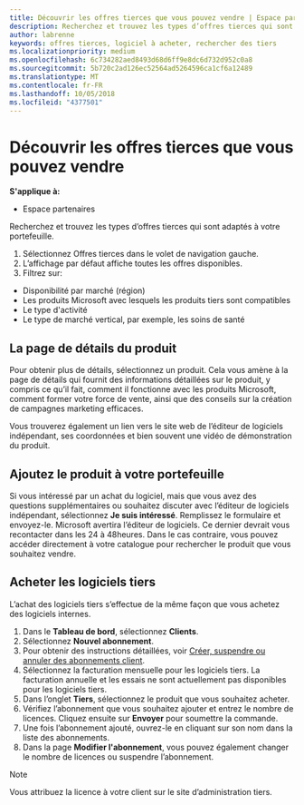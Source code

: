 ```yaml
---
title: Découvrir les offres tierces que vous pouvez vendre | Espace partenaires
description: Recherchez et trouvez les types d’offres tierces qui sont adaptés à votre portefeuille.
author: labrenne
keywords: offres tierces, logiciel à acheter, rechercher des tiers
ms.localizationpriority: medium
ms.openlocfilehash: 6c734282aed8493d68d6ff9e8dc6d732d952c0a8
ms.sourcegitcommit: 5b720c2ad126ec52564ad5264596ca1cf6a12489
ms.translationtype: MT
ms.contentlocale: fr-FR
ms.lasthandoff: 10/05/2018
ms.locfileid: "4377501"
---
```

# <a name="discover-the-third-party-offers-you-want-to-sell"></a>Découvrir les offres tierces que vous pouvez vendre

**S'applique à:**

-  Espace partenaires

Recherchez et trouvez les types d’offres tierces qui sont adaptés à votre portefeuille. 

1.  Sélectionnez Offres tierces dans le volet de navigation gauche. 
2.  L’affichage par défaut affiche toutes les offres disponibles. 
3.  Filtrez sur:

- Disponibilité par marché (région)
- Les produits Microsoft avec lesquels les produits tiers sont compatibles
- Le type d'activité
- Le type de marché vertical, par exemple, les soins de santé

## <a name="the-product-details-page"></a>La page de détails du produit

Pour obtenir plus de détails, sélectionnez un produit. Cela vous amène à la page de détails qui fournit des informations détaillées sur le produit, y compris ce qu’il fait, comment il fonctionne avec les produits Microsoft, comment former votre force de vente, ainsi que des conseils sur la création de campagnes marketing efficaces. 

Vous trouverez également un lien vers le site web de l’éditeur de logiciels indépendant, ses coordonnées et bien souvent une vidéo de démonstration du produit. 

## <a name="add-the-product-to-your-portfolio"></a>Ajoutez le produit à votre portefeuille

Si vous intéressé par un achat du logiciel, mais que vous avez des questions supplémentaires ou souhaitez discuter avec l’éditeur de logiciels indépendant, sélectionnez **Je suis intéressé**. Remplissez le formulaire et envoyez-le. Microsoft avertira l’éditeur de logiciels. Ce dernier devrait vous recontacter dans les 24 à 48heures. Dans le cas contraire, vous pouvez accéder directement à votre catalogue pour rechercher le produit que vous souhaitez vendre.

## <a name="purchase-the-third-party-software"></a>Acheter les logiciels tiers

L’achat des logiciels tiers s’effectue de la même façon que vous achetez des logiciels internes. 

1. Dans le **Tableau de bord**, sélectionnez **Clients**.
2. Sélectionnez **Nouvel abonnement**.
3. Pour obtenir des instructions détaillées, voir [Créer, suspendre ou annuler des abonnements client](create-a-new-subscription.md).
4.  Sélectionnez la facturation mensuelle pour les logiciels tiers. La facturation annuelle et les essais ne sont actuellement pas disponibles pour les logiciels tiers.
5.  Dans l’onglet **Tiers**, sélectionnez le produit que vous souhaitez acheter.
6.  Vérifiez l’abonnement que vous souhaitez ajouter et entrez le nombre de licences. Cliquez ensuite sur **Envoyer** pour soumettre la commande.
7.  Une fois l’abonnement ajouté, ouvrez-le en cliquant sur son nom dans la liste des abonnements. 
8.  Dans la page **Modifier l'abonnement**, vous pouvez également changer le nombre de licences ou suspendre l’abonnement.

> [!NOTE]  
>  Vous attribuez la licence à votre client sur le site d’administration tiers.

    


